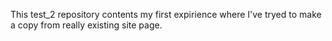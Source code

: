 This test_2 repository contents my first expirience where I've tryed to make a copy from really existing site page.
